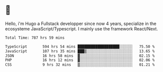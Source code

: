 # 👋 

Hello, i'm Hugo a Fullstack developper since now 4 years, specialize in the ecosysteme JavaScript/Typescript. I mainly use the framework React/Next.

<!--START_SECTION:waka-->

```txt
Total Time: 787 hrs 59 mins

TypeScript       594 hrs 54 mins ███████████████████░░░░░░   75.50 %
JavaScript       107 hrs 35 mins ███▒░░░░░░░░░░░░░░░░░░░░░   13.65 %
JSON             16 hrs 58 mins  ▓░░░░░░░░░░░░░░░░░░░░░░░░   02.15 %
PHP              16 hrs 12 mins  ▓░░░░░░░░░░░░░░░░░░░░░░░░   02.06 %
CSS              9 hrs 32 mins   ▒░░░░░░░░░░░░░░░░░░░░░░░░   01.21 %
```

<!--END_SECTION:waka-->
